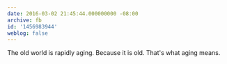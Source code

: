 ```yaml
---
date: 2016-03-02 21:45:44.000000000 -08:00
archive: fb
id: '1456983944'
weblog: false
---
```


The old world is rapidly aging. Because it is old. That's what aging means.
